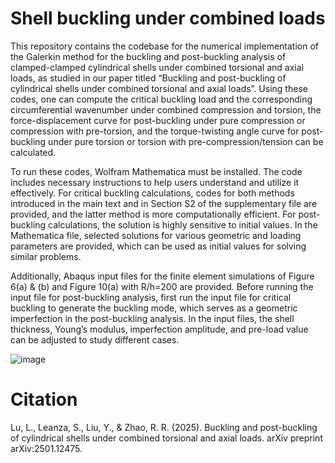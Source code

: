 # Shell buckling under combined loads
This repository contains the codebase for the numerical implementation of the Galerkin method for the buckling and post-buckling analysis of clamped-clamped cylindrical shells under combined torsional and axial loads, as studied in our paper titled “Buckling and post-buckling of cylindrical shells under combined torsional and axial loads”.  Using these codes, one can compute the critical buckling load and the corresponding circumferential wavenumber under combined compression and torsion, the force-displacement curve for post-buckling under pure compression or compression with pre-torsion, and the torque-twisting angle curve for post-buckling under pure torsion or torsion with pre-compression/tension can be calculated. 

To run these codes, Wolfram Mathematica must be installed. The code includes necessary instructions to help users understand and utilize it effectively. For critical buckling calculations, codes for both methods introduced in the main text and in Section S2 of the supplementary file are provided, and the latter method is more computationally efficient. For post-buckling calculations, the solution is highly sensitive to initial values. In the Mathematica file, selected solutions for various geometric and loading parameters are provided, which can be used as initial values for solving similar problems. 

Additionally, Abaqus input files for the finite element simulations of Figure 6(a) & (b) and Figure 10(a) with R/h=200 are provided. Before running the input file for post-buckling analysis, first run the input file for critical buckling to generate the buckling mode, which serves as a geometric imperfection in the post-buckling analysis. In the input files, the shell thickness, Young’s modulus, imperfection amplitude, and pre-load value can be adjusted to study different cases.


![image](https://github.com/user-attachments/assets/8170fc3d-e93c-43bf-aa94-35a401d52b51)


# Citation
Lu, L., Leanza, S., Liu, Y., & Zhao, R. R. (2025). Buckling and post-buckling of cylindrical shells under combined torsional and axial loads. arXiv preprint arXiv:2501.12475.
